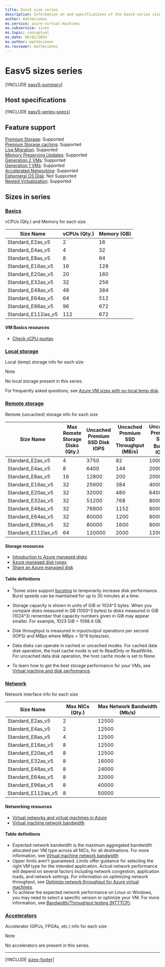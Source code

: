```yaml
---
title: Easv5 size series
description: Information on and specifications of the Easv5-series sizes
author: mattmcinnes
ms.service: azure-virtual-machines
ms.subservice: sizes
ms.topic: conceptual
ms.date: 08/01/2024
ms.author: mattmcinnes
ms.reviewer: mattmcinnes
---
```


# Easv5 sizes series

[!INCLUDE [easv5-summary](./includes/easv5-series-summary.md)]

## Host specifications
[!INCLUDE [easv5-series-specs](./includes/easv5-series-specs.md)]

## Feature support
[Premium Storage](../../premium-storage-performance.md): Supported <br>[Premium Storage caching](../../premium-storage-performance.md): Supported <br>[Live Migration](../../maintenance-and-updates.md): Supported <br>[Memory Preserving Updates](../../maintenance-and-updates.md): Supported <br>[Generation 2 VMs](../../generation-2.md): Supported <br>[Generation 1 VMs](../../generation-2.md): Supported <br>[Accelerated Networking](/azure/virtual-network/create-vm-accelerated-networking-cli): Supported <br>[Ephemeral OS Disk](../../ephemeral-os-disks.md): Not Supported <br>[Nested Virtualization](/virtualization/hyper-v-on-windows/user-guide/nested-virtualization): Supported <br>

## Sizes in series

### [Basics](#tab/sizebasic)

vCPUs (Qty.) and Memory for each size

| Size Name | vCPUs (Qty.) | Memory (GB) |
| --- | --- | --- |
| Standard_E2as_v5 | 2 | 16 |
| Standard_E4as_v5 | 4 | 32 |
| Standard_E8as_v5 | 8 | 64 |
| Standard_E16as_v5 | 16 | 128 |
| Standard_E20as_v5 | 20 | 160 |
| Standard_E32as_v5 | 32 | 256 |
| Standard_E48as_v5 | 48 | 384 |
| Standard_E64as_v5 | 64 | 512 |
| Standard_E96as_v5 | 96 | 672 |
| Standard_E112ias_v5 | 112 | 672 |

#### VM Basics resources
- [Check vCPU quotas](../../../virtual-machines/quotas.md)

### [Local storage](#tab/sizestoragelocal)

Local (temp) storage info for each size

> [!NOTE]
> No local storage present in this series.
>
> For frequently asked questions, see [Azure VM sizes with no local temp disk](../../azure-vms-no-temp-disk.yml).



### [Remote storage](#tab/sizestorageremote)

Remote (uncached) storage info for each size

| Size Name | Max Remote Storage Disks (Qty.) | Uncached Premium SSD Disk IOPS | Uncached Premium SSD Throughput (MB/s) | Uncached Premium SSD Burst<sup>1</sup> IOPS | Uncached Premium SSD Burst<sup>1</sup> Throughput (MB/s) |
| --- | --- | --- | --- | --- | --- |
| Standard_E2as_v5 | 4 | 3750 | 82 | 10000 | 600 |
| Standard_E4as_v5 | 8 | 6400 | 144 | 20000 | 600 |
| Standard_E8as_v5 | 16 | 12800 | 200 | 20000 | 600 |
| Standard_E16as_v5 | 32 | 25600 | 384 | 40000 | 800 |
| Standard_E20as_v5 | 32 | 32000 | 480 | 64000 | 1000 |
| Standard_E32as_v5 | 32 | 51200 | 768 | 80000 | 1600 |
| Standard_E48as_v5 | 32 | 76800 | 1152 | 80000 | 2000 |
| Standard_E64as_v5 | 32 | 80000 | 1200 | 80000 | 2000 |
| Standard_E96as_v5 | 32 | 80000 | 1600 | 80000 | 2000 |
| Standard_E112ias_v5 | 64 | 120000 | 2000 | 120000 | 2000 |

#### Storage resources
- [Introduction to Azure managed disks](../../../virtual-machines/managed-disks-overview.md)
- [Azure managed disk types](../../../virtual-machines/disks-types.md)
- [Share an Azure managed disk](../../../virtual-machines/disks-shared.md)

#### Table definitions
- <sup>1</sup>Some sizes support [bursting](../../disk-bursting.md) to temporarily increase disk performance. Burst speeds can be maintained for up to 30 minutes at a time.

- Storage capacity is shown in units of GiB or 1024^3 bytes. When you compare disks measured in GB (1000^3 bytes) to disks measured in GiB (1024^3) remember that capacity numbers given in GiB may appear smaller. For example, 1023 GiB = 1098.4 GB.
- Disk throughput is measured in input/output operations per second (IOPS) and MBps where MBps = 10^6 bytes/sec.
- Data disks can operate in cached or uncached modes. For cached data disk operation, the host cache mode is set to ReadOnly or ReadWrite. For uncached data disk operation, the host cache mode is set to None.
- To learn how to get the best storage performance for your VMs, see [Virtual machine and disk performance](../../../virtual-machines/disks-performance.md).


### [Network](#tab/sizenetwork)

Network interface info for each size

| Size Name | Max NICs (Qty.) | Max Network Bandwidth (Mb/s) |
| --- | --- | --- |
| Standard_E2as_v5 | 2 | 12500 |
| Standard_E4as_v5 | 2 | 12500 |
| Standard_E8as_v5 | 4 | 12500 |
| Standard_E16as_v5 | 8 | 12500 |
| Standard_E20as_v5 | 8 | 12500 |
| Standard_E32as_v5 | 8 | 16000 |
| Standard_E48as_v5 | 8 | 24000 |
| Standard_E64as_v5 | 8 | 32000 |
| Standard_E96as_v5 | 8 | 40000 |
| Standard_E112ias_v5 | 8 | 50000 |

#### Networking resources
- [Virtual networks and virtual machines in Azure](/azure/virtual-network/network-overview)
- [Virtual machine network bandwidth](/azure/virtual-network/virtual-machine-network-throughput)

#### Table definitions
- Expected network bandwidth is the maximum aggregated bandwidth allocated per VM type across all NICs, for all destinations. For more information, see [Virtual machine network bandwidth](/azure/virtual-network/virtual-machine-network-throughput)
- Upper limits aren't guaranteed. Limits offer guidance for selecting the right VM type for the intended application. Actual network performance will depend on several factors including network congestion, application loads, and network settings. For information on optimizing network throughput, see [Optimize network throughput for Azure virtual machines](/azure/virtual-network/virtual-network-optimize-network-bandwidth). 
-  To achieve the expected network performance on Linux or Windows, you may need to select a specific version or optimize your VM. For more information, see [Bandwidth/Throughput testing (NTTTCP)](/azure/virtual-network/virtual-network-bandwidth-testing).

### [Accelerators](#tab/sizeaccelerators)

Accelerator (GPUs, FPGAs, etc.) info for each size

> [!NOTE]
> No accelerators are present in this series.

---

[!INCLUDE [sizes-footer](../includes/sizes-footer.md)]

